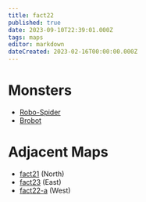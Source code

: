 ```yaml
---
title: fact22
published: true
date: 2023-09-10T22:39:01.000Z
tags: maps
editor: markdown
dateCreated: 2023-02-16T00:00:00.000Z
---
```



# Monsters
 * [Robo-Spider](/monsters/robo-spider)
 * [Brobot](/monsters/brobot)

# Adjacent Maps
 * [fact21](/maps/fact21) (North)
 * [fact23](/maps/fact23) (East)
 * [fact22-a](/maps/fact22-a) (West)
